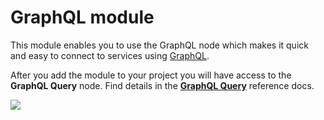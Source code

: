 # GraphQL module

This module enables you to use the GraphQL node which makes it quick and easy to connect to services using [GraphQL](https://graphql.org/).

After you add the module to your project you will have access to the **GraphQL Query** node. Find details in the [**GraphQL Query**](modules/graphql/graphql-node.md) reference docs.

<div class="ndl-images">
    <img src="/modules/graphql/graphql-guide-img/graphql-query-node.png" class="ndl-image medium"></img>  
</div>

